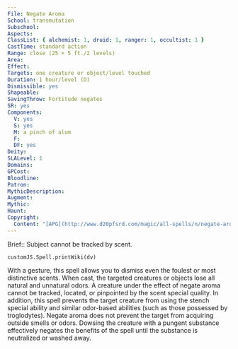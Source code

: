 ```yaml
---
File: Negate Aroma
School: transmutation
Subschool: 
Aspects: 
ClassList: { alchemist: 1, druid: 1, ranger: 1, occultist: 1 }
CastTime: standard action
Range: close (25 + 5 ft./2 levels)
Area: 
Effect: 
Targets: one creature or object/level touched
Duration: 1 hour/level (D)
Dismissible: yes
Shapeable: 
SavingThrow: Fortitude negates
SR: yes
Components:
  V: yes
  S: yes
  M: a pinch of alum
  F: 
  DF: yes
Deity: 
SLALevel: 1
Domains: 
GPCost: 
Bloodline: 
Patron: 
MythicDescription: 
Augment: 
Mythic: 
Haunt: 
Copyright:
  Content: "[APG](http://www.d20pfsrd.com/magic/all-spells/n/negate-aroma)"
---
```

Brief:: Subject cannot be tracked by scent.

```dataviewjs
customJS.Spell.printWiki(dv)
```

With a gesture, this spell allows you to dismiss even the foulest or most distinctive scents. When cast, the targeted creatures or objects lose all natural and unnatural odors. A creature under the effect of negate aroma cannot be tracked, located, or pinpointed by the scent special quality. In addition, this spell prevents the target creature from using the stench special ability and similar odor-based abilities (such as those possessed by troglodytes).  Negate aroma does not prevent the target from acquiring outside smells or odors. Dowsing the creature with a pungent substance effectively negates the benefits of the spell until the substance is neutralized or washed away.
